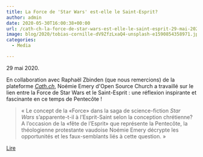 ```yaml
---
title: La Force de 'Star Wars' est-elle le Saint-Esprit?
author: admin
date: 2020-05-30T16:00:38+00:00
url: /cath-ch-la-force-de-star-wars-est-elle-le-saint-esprit-29-mai-2020/
image: blog/2020/tobias-cornille-dV9ZfzLxaQ4-unsplash-e1590854358971.jpg
categories:
  - Media

---
```


29 mai 2020.

En collaboration avec Raphaël Zbinden (que nous remercions) de la plateforme _[Cath.ch][1]_, Noémie Emery d'Open Source Church a travaillé sur le lien entre la Force de Star Wars et le Saint-Esprit : une réflexion inspirante et fascinante en ce temps de Pentecôte ! 


> « Le concept de la «Force» dans la saga de science-fiction&nbsp;<em>Star Wars</em>&nbsp;s’apparente-t-il à l’Esprit-Saint selon la conception chrétienne? A l’occasion de la «fête de l’Esprit» que représente la Pentecôte, la théologienne protestante vaudoise Noémie Emery décrypte les opportunités et les faux-semblants liés à cette question. »

<a href="https://www.cath.ch/newsf/la-force-de-star-wars-est-elle-le-saint-esprit/" class="btn btn-primary">Lire</a>


 [1]: https://www.cath.ch/